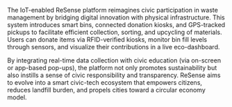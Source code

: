 The IoT-enabled ReSense platform reimagines civic participation in waste management by bridging digital innovation with physical infrastructure. This system introduces smart bins, connected donation kiosks, and GPS-tracked pickups to facilitate efficient collection, sorting, and upcycling of materials. Users can donate items via RFID-verified kiosks, monitor bin fill levels through sensors, and visualize their contributions in a live eco-dashboard.

By integrating real-time data collection with civic education (via on-screen or app-based pop-ups), the platform not only promotes sustainability but also instills a sense of civic responsibility and transparency. ReSense aims to evolve into a smart civic-tech ecosystem that empowers citizens, reduces landfill burden, and propels cities toward a circular economy model.
